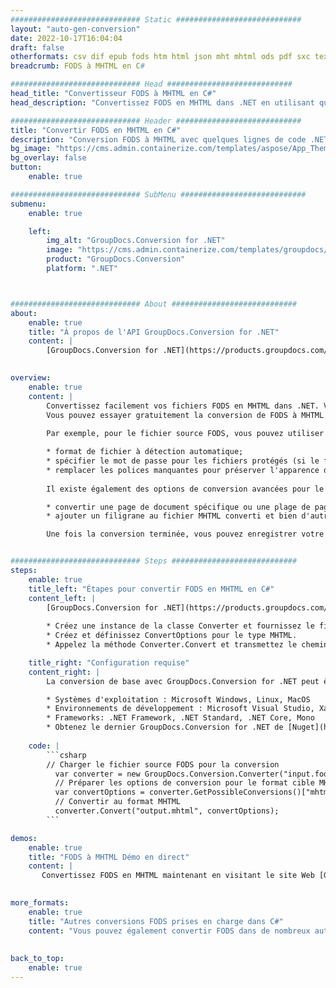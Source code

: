 ```yaml
---
############################# Static ############################
layout: "auto-gen-conversion"
date: 2022-10-17T16:04:04
draft: false
otherformats: csv dif epub fods htm html json mht mhtml ods pdf sxc tex tsv xlam xls xlsb xlsm xlsx xlt xltm xltx xml xps
breadcrumb: FODS à MHTML en C#

############################# Head ############################
head_title: "Convertisseur FODS à MHTML en C#"
head_description: "Convertissez FODS en MHTML dans .NET en utilisant quelques lignes de code. Utilisez l'API de conversion de documents GroupDocs pour convertir plus de 160 formats de fichiers."

############################# Header ############################
title: "Convertir FODS en MHTML en C#"
description: "Conversion FODS à MHTML avec quelques lignes de code .NET"
bg_image: "https://cms.admin.containerize.com/templates/aspose/App_Themes/V3/images/bg/header1.png"
bg_overlay: false
button:
    enable: true

############################# SubMenu ############################
submenu:
    enable: true

    left:
        img_alt: "GroupDocs.Conversion for .NET"
        image: "https://cms.admin.containerize.com/templates/groupdocs/images/product-logos/90x90-noborder/groupdocs-conversion-net.png"
        product: "GroupDocs.Conversion"
        platform: ".NET"



############################# About ############################
about:
    enable: true
    title: "À propos de l'API GroupDocs.Conversion for .NET"
    content: |
        [GroupDocs.Conversion for .NET](https://products.groupdocs.com/conversion/net/) peut être utilisé pour convertir Microsoft Word, Excel, PowerPoint, PDF, Visio et d'autres formats. GroupDocs.Conversion est une API autonome adaptée aux systèmes back-end et internes nécessitant des performances élevées. Il ne dépend d'aucun logiciel tel que Microsoft ou Open Office.
    

overview:
    enable: true
    content: |
        Convertissez facilement vos fichiers FODS en MHTML dans .NET. Vous pouvez utiliser seulement quelques lignes de code C# dans n'importe quelle plate-forme de votre choix comme - Windows, Linux, macOS.
        Vous pouvez essayer gratuitement la conversion de FODS à MHTML et évaluer la qualité des résultats de conversion. En plus des scénarios de conversion de fichiers simples, vous pouvez essayer des options plus avancées pour charger le fichier source FODS et pour enregistrer le résultat de sortie MHTML. 
        
        Par exemple, pour le fichier source FODS, vous pouvez utiliser les options de chargement suivantes :

        * format de fichier à détection automatique;
        * spécifier le mot de passe pour les fichiers protégés (si le format de fichier le prend en charge);
        * remplacer les polices manquantes pour préserver l'apparence du document.
        
        Il existe également des options de conversion avancées pour le fichier MHTML :

        * convertir une page de document spécifique ou une plage de pages;
        * ajouter un filigrane au fichier MHTML converti et bien d'autres.

        Une fois la conversion terminée, vous pouvez enregistrer votre fichier MHTML dans le chemin du fichier local ou dans tout stockage tiers tel que FTP, Amazon S3, Google Drive, Dropbox, etc. Veuillez noter - pour convertir FODS en MHTML aucun logiciel supplémentaire n'est nécessaire - comme MS Office, Open Office, Adobe Acrobat Reader, etc.


############################# Steps ############################
steps:
    enable: true
    title_left: "Étapes pour convertir FODS en MHTML en C#"
    content_left: |
        [GroupDocs.Conversion for .NET](https://products.groupdocs.com/conversion/net/) permet aux développeurs de convertir facilement un fichier FODS en MHTML avec quelques lignes de code.
        
        * Créez une instance de la classe Converter et fournissez le fichier FODS avec le chemin complet
        * Créez et définissez ConvertOptions pour le type MHTML.
        * Appelez la méthode Converter.Convert et transmettez le chemin complet et le format (MHTML) en tant que paramètre

    title_right: "Configuration requise"
    content_right: |
        La conversion de base avec GroupDocs.Conversion for .NET peut être effectuée en quelques étapes simples. Nos API sont prises en charge sur toutes les principales plates-formes et systèmes d'exploitation. Avant d'exécuter le code ci-dessous, assurez-vous que les prérequis suivants sont installés sur votre système.

        * Systèmes d'exploitation : Microsoft Windows, Linux, MacOS
        * Environnements de développement : Microsoft Visual Studio, Xamarin, MonoDevelop
        * Frameworks: .NET Framework, .NET Standard, .NET Core, Mono
        * Obtenez le dernier GroupDocs.Conversion for .NET de [Nuget](https://www.nuget.org/packages/groupdocs.conversion)
         
    code: |
        ```csharp    
        // Charger le fichier source FODS pour la conversion
          var converter = new GroupDocs.Conversion.Converter("input.fods");
          // Préparer les options de conversion pour le format cible MHTML
          var convertOptions = converter.GetPossibleConversions()["mhtml"].ConvertOptions;
          // Convertir au format MHTML
          converter.Convert("output.mhtml", convertOptions);
        ```

demos:
    enable: true
    title: "FODS à MHTML Démo en direct"
    content: |
       Convertissez FODS en MHTML maintenant en visitant le site Web [GroupDocs.Conversion App](https://products.groupdocs.app/conversion/family). La démo en ligne présente les avantages suivants
          

more_formats:
    enable: true
    title: "Autres conversions FODS prises en charge dans C#"
    content: "Vous pouvez également convertir FODS dans de nombreux autres formats de fichiers. Veuillez consulter la liste ci-dessous."
       
       
back_to_top:
    enable: true
---
```


